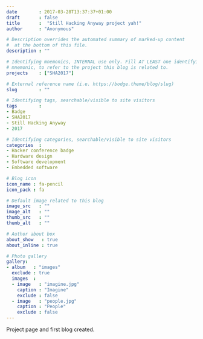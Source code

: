 ```yaml
---
date        : 2017-03-28T13:37:37+01:00
draft       : false
title       :  "Still Hacking Anyway project yah!"
author      : "Anonymous"

# Description overrides the automated summary of marked-up content
#  at the bottom of this file.
description : ""

# Identifying mnemonics, INTERNAL use only. Fill AT LEAST one identifying
# mnemonic, to refer to the project this blog is related to.
projects    : ["SHA2017"]

# External reference name (i.e. https://bodge.theme/blog/slug)
slug        : ""

# Identifying tags, searchable/visible to site visitors
tags        :
- Badge
- SHA2017
- Still Hacking Anyway
- 2017

# Identifying categories, searchable/visible to site visitors
categories  :
- Hacker conference badge
- Hardware design
- Software development
- Embedded software

# Blog icon
icon_name : fa-pencil
icon_pack : fa

# Default image related to this blog
image_src   : ""
image_alt   : ""
thumb_src   : ""
thumb_alt   : ""

# Author about box
about_show   : true
about_inline : true

# Photo gallery
gallery:
- album   : "images"
  exclude : true
  images  :
  - image   : "imagine.jpg"
    caption : "Imagine"
    exclude : false
  - image   : "people.jpg"
    caption : "People"
    exclude : false
---
```


Project page and first blog created.
